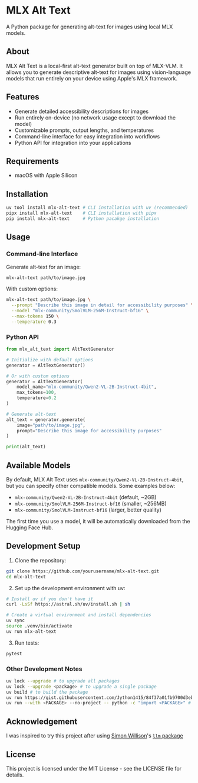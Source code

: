 # MLX Alt Text

A Python package for generating alt-text for images using local MLX models.

## About

MLX Alt Text is a local-first alt-text generator built on top of MLX-VLM. It allows you to generate descriptive alt-text for images using vision-language models that run entirely on your device using Apple's MLX framework.

## Features

- Generate detailed accessibility descriptions for images
- Run entirely on-device (no network usage except to download the model)
- Customizable prompts, output lengths, and temperatures
- Command-line interface for easy integration into workflows
- Python API for integration into your applications

## Requirements

- macOS with Apple Silicon

## Installation

```bash
uv tool install mlx-alt-text # CLI installation with uv (recommended)
pipx install mlx-alt-text    # CLI installation with pipx
pip install mlx-alt-text     # Python pacakge installation
```

## Usage

### Command-line Interface

Generate alt-text for an image:

```bash
mlx-alt-text path/to/image.jpg
```

With custom options:

```bash
mlx-alt-text path/to/image.jpg \
  --prompt "Describe this image in detail for accessibility purposes" \
  --model "mlx-community/SmolVLM-256M-Instruct-bf16" \
  --max-tokens 150 \
  --temperature 0.3
```

### Python API

```python
from mlx_alt_text import AltTextGenerator

# Initialize with default options
generator = AltTextGenerator()

# Or with custom options
generator = AltTextGenerator(
    model_name="mlx-community/Qwen2-VL-2B-Instruct-4bit",
    max_tokens=100,
    temperature=0.2
)

# Generate alt-text
alt_text = generator.generate(
    image="path/to/image.jpg",
    prompt="Describe this image for accessibility purposes"
)

print(alt_text)
```

## Available Models

By default, MLX Alt Text uses `mlx-community/Qwen2-VL-2B-Instruct-4bit`, but you can specify other compatible models. Some examples below:

- `mlx-community/Qwen2-VL-2B-Instruct-4bit` (default, ~2GB)
- `mlx-community/SmolVLM-256M-Instruct-bf16` (smaller, ~256MB)
- `mlx-community/SmolVLM-Instruct-bf16` (larger, better quality)

The first time you use a model, it will be automatically downloaded from the Hugging Face Hub.

## Development Setup

1. Clone the repository:

```bash
git clone https://github.com/yourusername/mlx-alt-text.git
cd mlx-alt-text
```

2. Set up the development environment with uv:

```bash
# Install uv if you don't have it
curl -LsSf https://astral.sh/uv/install.sh | sh

# Create a virtual environment and install dependencies
uv sync
source .venv/bin/activate
uv run mlx-alt-text
```

3. Run tests:

```bash
pytest
```

### Other Development Notes

```bash
uv lock --upgrade # to upgrade all packages
uv lock --upgrade <package> # to upgrade a single package
uv build # to build the package
uv run https://gist.githubusercontent.com/Jython1415/84f37a01fb9700d3eb72b67a52273222/raw/3d7ec10e3c6bb5f0191bd6681dd0016017a28a55/uv-publish-pypi.py # to publish the package
uv run --with <PACKAGE> --no-project -- python -c "import <PACKAGE>" # to test if the package can be installed and imported with `uv run`
```

## Acknowledgement

I was inspired to try this project after using [Simon Willison](https://simonwillison.net)'s [`llm` package](https://llm.datasette.io/en/stable/)

## License

This project is licensed under the MIT License - see the LICENSE file for details.


